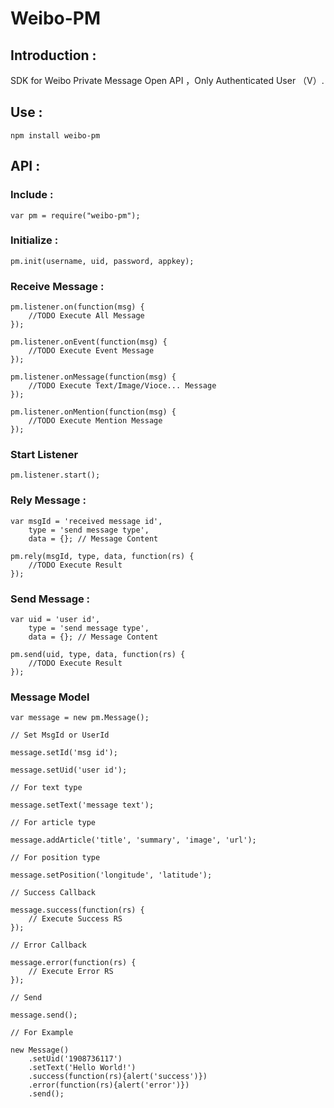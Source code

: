 # Weibo-PM

## Introduction :

SDK for Weibo Private Message Open API ，Only Authenticated User （V）.

## Use :

	npm install weibo-pm

## API :

### Include :
	
	var pm = require("weibo-pm");

### Initialize :

	pm.init(username, uid, password, appkey);
	
### Receive Message :

	pm.listener.on(function(msg) {
		//TODO Execute All Message
	});

	pm.listener.onEvent(function(msg) {
        //TODO Execute Event Message
    });

	pm.listener.onMessage(function(msg) {
        //TODO Execute Text/Image/Vioce... Message
    });

    pm.listener.onMention(function(msg) {
        //TODO Execute Mention Message
    });

### Start Listener

    pm.listener.start();

### Rely Message :

	var msgId = 'received message id',
		type = 'send message type',
		data = {}; // Message Content
	
	pm.rely(msgId, type, data, function(rs) {
		//TODO Execute Result
	});

### Send Message :

	var uid = 'user id',
		type = 'send message type',
		data = {}; // Message Content
	
	pm.send(uid, type, data, function(rs) {
		//TODO Execute Result
	});

### Message Model

    var message = new pm.Message();

    // Set MsgId or UserId

    message.setId('msg id');

    message.setUid('user id');

	// For text type

    message.setText('message text');

    // For article type

    message.addArticle('title', 'summary', 'image', 'url');

    // For position type

    message.setPosition('longitude', 'latitude');

    // Success Callback

    message.success(function(rs) {
        // Execute Success RS
    });

    // Error Callback

    message.error(function(rs) {
        // Execute Error RS
    });

    // Send

    message.send();

    // For Example

    new Message()
        .setUid('1908736117')
        .setText('Hello World!')
        .success(function(rs){alert('success')})
        .error(function(rs){alert('error')})
        .send();